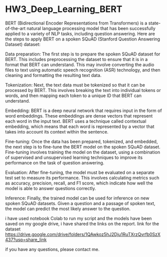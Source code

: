 # HW3_Deep_Learning_BERT
BERT (Bidirectional Encoder Representations from Transformers) is a state-of-the-art natural language processing model that has been successfully applied to a variety of NLP tasks, including question answering. Here are the steps to apply BERT on a spoken SQuAD (Stanford Question Answering Dataset) dataset:

Data preparation: The first step is to prepare the spoken SQuAD dataset for BERT. This includes preprocessing the dataset to ensure that it is in a format that BERT can understand. This may involve converting the audio files to text using automatic speech recognition (ASR) technology, and then cleaning and formatting the resulting text data.

Tokenization: Next, the text data must be tokenized so that it can be processed by BERT. This involves breaking the text into individual tokens or words, and then mapping each token to a unique ID that BERT can understand.

Embedding: BERT is a deep neural network that requires input in the form of word embeddings. These embeddings are dense vectors that represent each word in the input text. BERT uses a technique called contextual embedding, which means that each word is represented by a vector that takes into account its context within the sentence.

Fine-tuning: Once the data has been prepared, tokenized, and embedded, the next step is to fine-tune the BERT model on the spoken SQuAD dataset. Fine-tuning involves training the model on the dataset, using a combination of supervised and unsupervised learning techniques to improve its performance on the task of question answering.

Evaluation: After fine-tuning, the model must be evaluated on a separate test set to measure its performance. This involves calculating metrics such as accuracy, precision, recall, and F1 score, which indicate how well the model is able to answer questions correctly.

Inference: Finally, the trained model can be used for inference on new spoken SQuAD datasets. Given a question and a passage of spoken text, the model can predict the most likely answer to the question.


i have used notebook Colab to run my script and the models have been saved on my google drive, i have shared the links on the report. 
link for the dataset https://drive.google.com/drive/folders/1QAwkoz5hJ2Dju1RuTXrzQvrfb0SzX437?usp=share_link


if you have any questions, please contact me.
